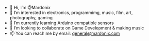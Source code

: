 - 👋 Hi, I’m @Mardonix
- 👀 I’m interested in electronics, programmimg, music, film, art, photography, gaming
- 🌱 I’m currently learning Arduino compatible sensors
- 💞️ I’m looking to collaborate on Game Development & making music
- 📫 You can reach me by email: general@mardonix.com

<!---
Mardonix/Mardonix is a ✨ special ✨ repository because its `README.md` (this file) appears on your GitHub profile.
You can click the Preview link to take a look at your changes.
--->

